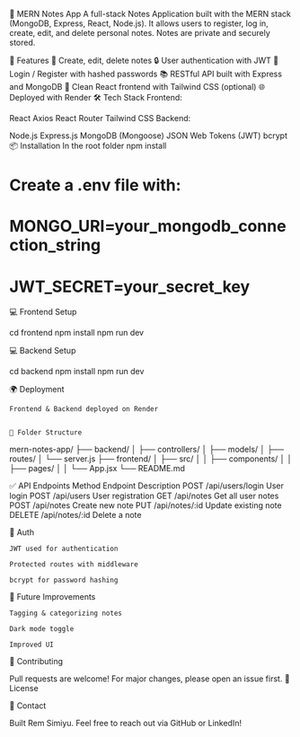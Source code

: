 📝 MERN Notes App
A full-stack Notes Application built with the MERN stack (MongoDB, Express, React, Node.js).
It allows users to register, log in, create, edit, and delete personal notes. Notes are private and securely stored.

🚀 Features
🧾 Create, edit, delete notes
🔒 User authentication with JWT
👤 Login / Register with hashed passwords
📚 RESTful API built with Express and MongoDB
🎨 Clean React frontend with Tailwind CSS (optional)
🌐 Deployed with Render
🛠️ Tech Stack
Frontend:

React
Axios
React Router
Tailwind CSS
Backend:

Node.js
Express.js
MongoDB (Mongoose)
JSON Web Tokens (JWT)
bcrypt
📦 Installation
In the root folder
npm install
# Create a .env file with:
# MONGO_URI=your_mongodb_connection_string
# JWT_SECRET=your_secret_key

💻 Frontend Setup

cd frontend
npm install
npm run dev

💻 Backend Setup

cd backend
npm install
npm run dev


🌍 Deployment

    Frontend & Backend deployed on Render


    📁 Folder Structure

mern-notes-app/
├── backend/
│   ├── controllers/
│   ├── models/
│   ├── routes/
│   └── server.js
├── frontend/
│   ├── src/
│   │   ├── components/
│   │   ├── pages/
│   │   └── App.jsx
└── README.md


✅ API Endpoints
Method	Endpoint	Description
POST	/api/users/login	User login
POST	/api/users	User registration
GET	/api/notes	Get all user notes
POST	/api/notes	Create new note
PUT	/api/notes/:id	Update existing note
DELETE	/api/notes/:id	Delete a note


🔐 Auth

    JWT used for authentication

    Protected routes with middleware

    bcrypt for password hashing


🧪 Future Improvements

    Tagging & categorizing notes

    Dark mode toggle

    Improved UI


🤝 Contributing

Pull requests are welcome! For major changes, please open an issue first.
📜 License


📧 Contact

Built Rem Simiyu.
Feel free to reach out via GitHub or LinkedIn!